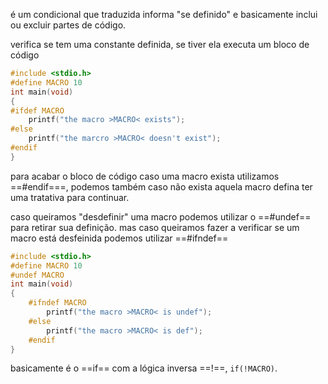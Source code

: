 é um condicional que traduzida informa "se definido"  e basicamente inclui ou excluir partes de código.

verifica se tem uma constante definida, se tiver ela executa um bloco de código

```c
#include <stdio.h>
#define MACRO 10
int main(void)
{
#ifdef MACRO
	printf("the macro >MACRO< exists");
#else
	printf("the marcro >MACRO< doesn't exist");
#endif
}
```

para acabar o bloco de código caso uma macro exista utilizamos ==#endif===, podemos também caso não exista aquela macro defina ter uma tratativa para continuar.

caso queiramos "desdefinir" uma macro podemos utilizar o ==#undef== para retirar sua definição.
mas caso queiramos fazer a verificar se um macro está desfeinida podemos utilizar ==#ifndef==

```c
#include <stdio.h>
#define MACRO 10
#undef MACRO
int main(void)
{
	#ifndef MACRO
		printf("the macro >MACRO< is undef");
	#else
		printf("the macro >MACRO< is def");
	#endif  
}
```

basicamente é o ==if== com a lógica inversa ==!==, `if(!MACRO)`.